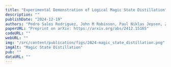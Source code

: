 ```yaml
---
title: "Experimental Demonstration of Logical Magic State Distillation"
description: ""
publishDate: "2024-12-19"
authors: "Pedro Sales Rodriguez, John M Robinson, Paul Niklas Jepsen, Zhiyang He, Casey Duckering, Chen Zhao, Kai-Hsin Wu, Joseph Campo, Kevin Bagnall, Minho Kwon, Thomas Karolyshyn, Phillip Weinberg, Madelyn Cain, Simon J Evered, Alexandra A Geim, Marcin Kalinowski, Sophie H Li, Tom Manovitz, Jesse Amato-Grill, James I Basham, Liane Bernstein, Boris Braverman, Alexei Bylinskii, Adam Choukri, Robert DeAngelo, Fang Fang, Connor Fieweger, Paige Frederick, David Haines, Majd Hamdan, Julian Hammett, Ning Hsu, Ming-Guang Hu, Florian Huber, Ningyuan Jia, Dhruv Kedar, Milan Kornjača, Fangli Liu, John Long, Jonathan Lopatin, Pedro LS Lopes, Xiu-Zhe Luo, Tommaso Macrì, Ognjen Marković, Luis A Martínez-Martínez, Xianmei Meng, Stefan Ostermann, Evgeny Ostroumov, David Paquette, Zexuan Qiang, Vadim Shofman, Anshuman Singh, Manuj Singh, Nandan Sinha, Henry Thoreen, Noel Wan, Yiping Wang, Daniel Waxman-Lenz, Tak Wong, Jonathan Wurtz, Andrii Zhdanov, Laurent Zheng, Markus Greiner, Alexander Keesling, Nathan Gemelke, Vladan Vuletić, Takuya Kitagawa, Sheng-Tao Wang, Dolev Bluvstein, Mikhail D Lukin, Alexander Lukin, Hengyun Zhou, Sergio H Cantú"
paperURL: "Preprint on arXiv: https://arxiv.org/abs/2412.15165"
codeURL: ""
webURL: ""
img: "/src/content/publication/figs/2024-magic_state_distillation.png"
imgAlt: "Magic State Distillation"
pub: ""
dataURL: ""
---
```

